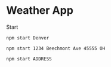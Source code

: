 # Weather App

Start
```
npm start Denver
```
```
npm start 1234 Beechmont Ave 45555 OH
```
```
npm start ADDRESS
```
